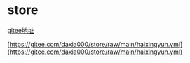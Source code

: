 # store

[gitee地址](https://gitee.com/daxia000/store)

[https://gitee.com/daxia000/store/raw/main/haixingyun.yml](https://gitee.com/daxia000/store/raw/main/haixingyun.yml)
